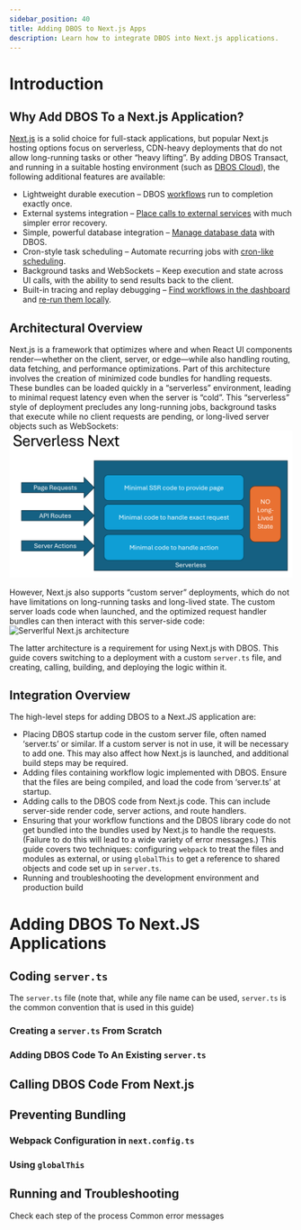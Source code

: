 ```yaml
---
sidebar_position: 40
title: Adding DBOS to Next.js Apps
description: Learn how to integrate DBOS into Next.js applications.
---
```


# Introduction

## Why Add DBOS To a Next.js Application?
[Next.js](https://nextjs.org/) is a solid choice for full-stack applications, but popular Next.js hosting options focus on serverless, CDN-heavy deployments that do not allow long-running tasks or other “heavy lifting”.  By adding DBOS Transact, and running in a suitable hosting environment (such as [DBOS Cloud](https://www.dbos.dev/dbos-cloud)), the following additional features are available:
- Lightweight durable execution – DBOS [workflows](../workflow-tutorial) run to completion exactly once.
- External systems integration – [Place calls to external services](../step-tutorial) with much simpler error recovery.
- Simple, powerful database integration – [Manage database data](../transaction-tutorial) with DBOS.
- Cron-style task scheduling – Automate recurring jobs with [cron-like scheduling](../scheduled-workflows).
- Background tasks and WebSockets – Keep execution and state across UI calls, with the ability to send results back to the client.
- Built-in tracing and replay debugging – [Find workflows in the dashboard](../../../cloud-tutorials/monitoring-dashboard) and [re-run them locally](../../../cloud-tutorials/timetravel-debugging).

## Architectural Overview
Next.js is a framework that optimizes where and when React UI components render—whether on the client, server, or edge—while also handling routing, data fetching, and performance optimizations.  Part of this architecture involves the creation of minimized code bundles for handling requests.  These bundles can be loaded quickly in a “serverless” environment, leading to minimal request latency even when the server is “cold”.  This “serverless” style of deployment precludes any long-running jobs, background tasks that execute while no client requests are pending, or long-lived server objects such as WebSockets:
![Serverless Next.js architecture](./assets/serverlessnext.png)

However, Next.js also supports “custom server” deployments, which do not have limitations on long-running tasks and long-lived state.  The custom server loads code when launched, and the optimized request handler bundles can then interact with this server-side code:
![Serverlful Next.js architecture](./assets/serverful.png)

The latter architecture is a requirement for using Next.js with DBOS.  This guide covers switching to a deployment with a custom `server.ts` file, and creating, calling, building, and deploying the logic within it.

## Integration Overview
The high-level steps for adding DBOS to a Next.JS application are:
- Placing DBOS startup code in the custom server file, often named ‘server.ts’ or similar.  If a custom server is not in use, it will be necessary to add one.  This may also affect how Next.js is launched, and additional build steps may be required.
- Adding files containing workflow logic implemented with DBOS. Ensure that the files are being compiled, and load the code from ‘server.ts’ at startup.
- Adding calls to the DBOS code from Next.js code.  This can include server-side render code, server actions, and route handlers.
- Ensuring that your workflow functions and the DBOS library code do not get bundled into the bundles used by Next.js to handle the requests.  (Failure to do this will lead to a wide variety of error messages.)  This guide covers two techniques: configuring `webpack` to treat the files and modules as external, or using `globalThis` to get a reference to shared objects and code set up in `server.ts`.
- Running and troubleshooting the development environment and production build

# Adding DBOS To Next.JS Applications
## Coding `server.ts`
The `server.ts` file (note that, while any file name can be used, `server.ts` is the common convention that is used in this guide)

### Creating a `server.ts` From Scratch

### Adding DBOS Code To An Existing `server.ts`

## Calling DBOS Code From Next.js

## Preventing Bundling

### Webpack Configuration in `next.config.ts`

### Using `globalThis`

## Running and Troubleshooting
Check each step of the process
Common error messages
